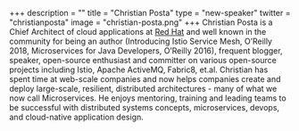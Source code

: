 +++
description = ""
title = "Christian Posta"
type = "new-speaker"
twitter = "christianposta"
image = "christian-posta.png"
+++
Christian Posta is a Chief Architect of cloud applications at [Red Hat](https://www.redhat.com/) and well known in the community for being an author (Introducing Istio Service Mesh, O’Reilly 2018, Microservices for Java Developers, O’Reilly 2016), frequent blogger, speaker, open-source enthusiast and committer on various open-source projects including Istio, Apache ActiveMQ, Fabric8, et.al. Christian has spent time at web-scale companies and now helps companies create and deploy large-scale, resilient, distributed architectures - many of what we now call Microservices. He enjoys mentoring, training and leading teams to be successful with distributed systems concepts, microservices, devops, and cloud-native application design.
